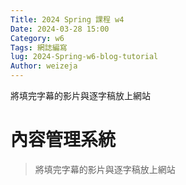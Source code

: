 ```yaml
---
Title: 2024 Spring 課程 w4
Date: 2024-03-28 15:00
Category: w6
Tags: 網誌編寫
lug: 2024-Spring-w6-blog-tutorial
Author: weizeja
---
```


將填完字幕的影片與逐字稿放上網站

<!-- PELICAN_END_SUMMARY -->

# 內容管理系統
>將填完字幕的影片與逐字稿放上網站